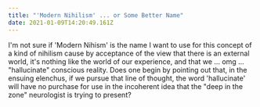 ```yaml
---
title: "'Modern Nihilism' ... or Some Better Name"
date: 2021-01-09T14:20:49.161Z
---
```

I'm not sure if 'Modern Nihism' is the name I want to use for this concept of a kind of nihilism cause by acceptance of the view that there is an external world, it's nothing like the world of our experience, and that we ... omg ... "hallucinate" conscious reality.  Does one begin by pointing out that, in the ensuing elenchus, if we pursue that line of thought, the word 'hallucinate' will have no purchase for use in the incoherent idea that the "deep in the zone" neurologist is trying to present?